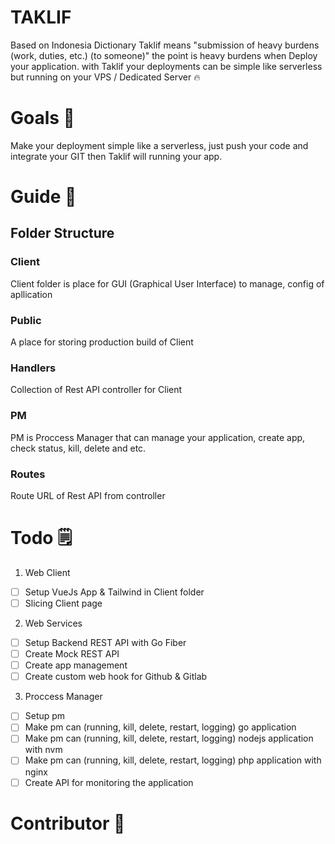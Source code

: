 # TAKLIF
Based on Indonesia Dictionary Taklif means "submission of heavy burdens (work, duties, etc.) (to someone)" the point is heavy burdens when Deploy your application. with Taklif your deployments can be simple like serverless but running on your VPS / Dedicated Server 🔥

# Goals 🚀
Make your deployment simple like a serverless, just push your code and integrate your GIT then Taklif will running your app.

# Guide 📜
## Folder Structure
### Client
Client folder is place for GUI (Graphical User Interface) to manage, config of apllication
### Public
A place for storing production build of Client
### Handlers
Collection of Rest API controller for Client
### PM
PM is Proccess Manager that can manage your application, create app, check status, kill, delete and etc.
### Routes
Route URL of Rest API from controller

# Todo 🗒
1. Web Client
- [ ] Setup VueJs App & Tailwind in Client folder
- [ ] Slicing Client page
2. Web Services
- [ ] Setup Backend REST API with Go Fiber
- [ ] Create Mock REST API
- [ ] Create app management
- [ ] Create custom web hook for Github & Gitlab
3. Proccess Manager
- [ ] Setup pm
- [ ] Make pm can (running, kill, delete, restart, logging) go application
- [ ] Make pm can (running, kill, delete, restart, logging) nodejs application with nvm
- [ ] Make pm can (running, kill, delete, restart, logging) php application with nginx
- [ ] Create API for monitoring the application

# Contributor 👑
